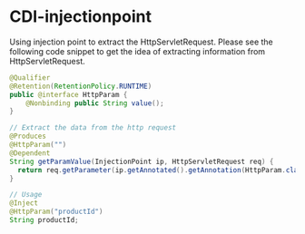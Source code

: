 # CDI-injectionpoint
Using injection point to extract the HttpServletRequest. Please see the following code snippet to get the idea of extracting information from HttpServletRequest.  
```java
@Qualifier
@Retention(RetentionPolicy.RUNTIME)
public @interface HttpParam {
    @Nonbinding public String value(); 
}

// Extract the data from the http request
@Produces
@HttpParam("")
@Dependent
String getParamValue(InjectionPoint ip, HttpServletRequest req) {
  return req.getParameter(ip.getAnnotated().getAnnotation(HttpParam.class).value());
}

// Usage
@Inject
@HttpParam("productId")
String productId;
```